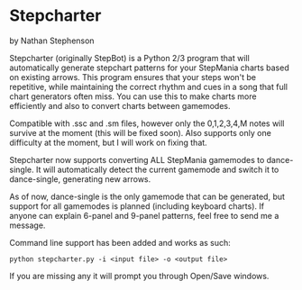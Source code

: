 # Stepcharter
by Nathan Stephenson

Stepcharter (originally StepBot) is a Python 2/3 program that will automatically generate stepchart patterns for your StepMania charts based on existing arrows.
This program ensures that your steps won't be repetitive, while maintaining the correct rhythm and cues in a song that full chart generators often miss.
You can use this to make charts more efficiently and also to convert charts between gamemodes.

Compatible with .ssc and .sm files, however only the 0,1,2,3,4,M notes will survive at the moment (this will be fixed soon).
Also supports only one difficulty at the moment, but I will work on fixing that.

Stepcharter now supports converting ALL StepMania gamemodes to dance-single.
It will automatically detect the current gamemode and switch it to dance-single, generating new arrows.

As of now, dance-single is the only gamemode that can be generated, but support for all gamemodes is planned (including keyboard charts).
If anyone can explain 6-panel and 9-panel patterns, feel free to send me a message.

Command line support has been added and works as such:
```
python stepcharter.py -i <input file> -o <output file>
```
If you are missing any it will prompt you through Open/Save windows.
